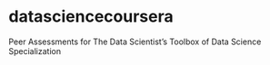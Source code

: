 datasciencecoursera
===================

Peer Assessments for The Data Scientist’s Toolbox of Data Science Specialization
